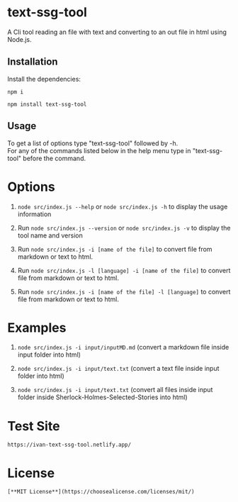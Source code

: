 # text-ssg-tool

A Cli tool reading an file with text and converting to an out file in html using Node.js.

## Installation

Install the dependencies:

```
npm i
```

```
npm install text-ssg-tool
```

## Usage

To get a list of options type "text-ssg-tool" followed by -h.</br>
For any of the commands listed below in the help menu type in "text-ssg-tool" before the command.</br>

# Options

1. `node src/index.js --help` or `node src/index.js -h` to display the usage information

2. Run `node src/index.js --version` or `node src/index.js -v` to display the tool name and version

3. Run `node src/index.js -i [name of the file]` to convert file from markdown or text to html.

4. Run `node src/index.js -l [language] -i [name of the file]` to convert file from markdown or text to html.

5. Run `node src/index.js -i [name of the file] -l [language]` to convert file from markdown or text to html.

# Examples

1. `node src/index.js -i input/inputMD.md` (convert a markdown file inside input folder into html)

2. `node src/index.js -i input/text.txt` (convert a text file inside input folder into html)

3. `node src/index.js -i input/text.txt` (convert all files inside input folder inside Sherlock-Holmes-Selected-Stories into html)

# Test Site

```
https://ivan-text-ssg-tool.netlify.app/
```

# License

```
[**MIT License**](https://choosealicense.com/licenses/mit/)
```
